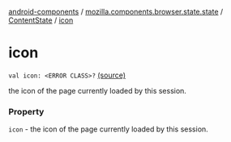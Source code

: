 [android-components](../../index.md) / [mozilla.components.browser.state.state](../index.md) / [ContentState](index.md) / [icon](./icon.md)

# icon

`val icon: <ERROR CLASS>?` [(source)](https://github.com/mozilla-mobile/android-components/blob/master/components/browser/state/src/main/java/mozilla/components/browser/state/state/ContentState.kt#L55)

the icon of the page currently loaded by this session.

### Property

`icon` - the icon of the page currently loaded by this session.